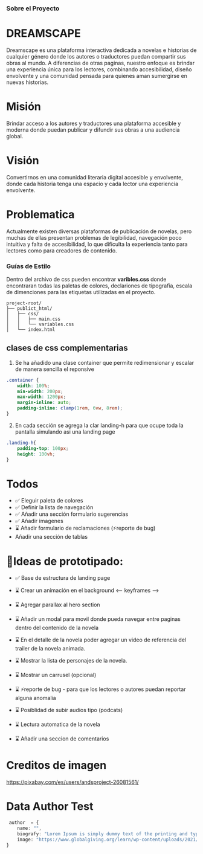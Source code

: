 
### **Sobre el Proyecto**

# DREAMSCAPE
Dreamscape es una plataforma interactiva dedicada a novelas e historias de cualquier género donde los autores o traductores puedan compartir sus obras al mundo.
A diferencias de otras paginas, nuestro enfoque es brindar una experiencia única para los lectores, combinando accesibilidad, diseño envolvente y una comunidad pensada para quienes aman sumergirse en nuevas historias.

# Misión
Brindar acceso a los autores y traductores una plataforma accesible y moderna donde puedan publicar y difundir sus obras a una audiencia global.

# Visión
Convertirnos en una comunidad literaria digital accesible y envolvente, donde cada historia  tenga una espacio y cada lector una experiencia envolvente.


# Problematica 
Actualmente existen diversas plataformas de publicación de novelas, pero muchas de ellas presentan problemas de legibilidad, navegación poco intuitiva y falta de accesibilidad, lo que dificulta la experiencia tanto para lectores como para creadores de contenido.


### **Guías de Estilo**
Dentro del archivo de css pueden encontrar **varibles.css** donde encontraran todas las paletas de colores, declariones de tipografia, escala de dimenciones para las etiquetas utilizadas en el proyecto.

```
project-root/
├── publict_html/
│   ├── css/
│   │   ├── main.css
│   │   └── variables.css
│   └── index.html
```

## clases de css complementarias 
1. Se ha añadido una clase container que permite redimensionar y escalar de manera sencilla el reponsive
```css
.container {
    width: 100%;
    min-width: 200px;
    max-width: 1200px;
    margin-inline: auto;
    padding-inline: clamp(1rem, 6vw, 8rem);
}
```

2. En cada sección se agrega la clar landing-h para que ocupe toda la pantalla simulando asi una landing page
```css
.landing-h{
    padding-top: 100px;
    height: 100vh;
}
```


# Todos
- ✅ Eleguir paleta de colores
- ✅ Definir la lista de navegación
- ✅ Añadir una sección formulario sugerencias
- ✅ Añadir imagenes
- ⌛️ Añadir formulario de reclamaciones (⚡reporte de bug)
- Añadir una sección de tablas

# 👺Ideas de prototipado:

- ✅ Base de estructura de landing page
- ⌛️ Crear un animación en el background <-- keyframes -->
- ⌛️ Agregar parallax al hero section
- ⌛️ Añadir un modal para movil donde pueda navegar entre paginas dentro del contenido de la novela
- ⌛️ En el detalle de la novela poder agregar un video de referencia del trailer de la novela animada.
- ⌛️ Mostrar la lista de personajes de la novela.
- ⌛️ Mostrar un carrusel (opcional)
- ⌛️ ⚡reporte de bug - para que los lectores o autores puedan reportar alguna anomalia


- ⌛️ Posiblidad de subir audios tipo (podcats)
- ⌛️ Lectura automatica de la novela 
- ⌛️ Añadir una seccion de comentarios 

# Creditos de imagen
https://pixabay.com/es/users/andsproject-26081561/



# Data Author Test
```ts
 author  = {
    name: "",
    biografy: "Lorem Ipsum is simply dummy text of the printing and typesetting industry. Lorem Ipsum has been the industry's standard dummy text ever since the 1500s, when an unknown printer took a galley of type and scrambled it to make a type specimen book. It has survived not only five centuries", 
    image: "https://www.globalgiving.org/learn/wp-content/uploads/2021/05/cropped-LearnAuthor_AlisonCarlman2-1-400x400.jpg"
}
```